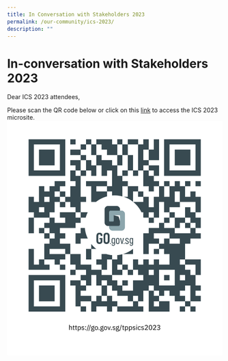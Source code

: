 ```yaml
---
title: In Conversation with Stakeholders 2023
permalink: /our-community/ics-2023/
description: ""
---
```

[](/images/Our%20Community.jpg)

In-conversation with Stakeholders 2023
======================================

Dear ICS 2023 attendees,&nbsp;  
  
Please scan the QR code below or click on this [link](https://go.gov.sg/tppsics2023) to access the ICS 2023 microsite.
 ![](/images/tppsics2023.png)